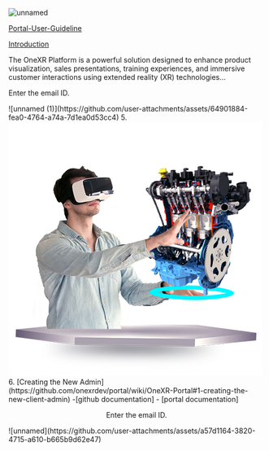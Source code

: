 ![unnamed](https://github.com/user-attachments/assets/a57d1164-3820-4715-a610-b665b9d62e47)

[Portal-User-Guideline](https://github.com/onexrdev/portal/wiki/OneXR%E2%80%90-Portal-User-Guideline)

 [Introduction](https://github.com/onexrdev/portal/wiki/Introduction#introduction)
 
 The OneXR Platform is a powerful solution designed to enhance product visualization, sales presentations, training experiences, and immersive customer interactions using extended reality (XR) technologies...
 <p align="centr">Enter the email ID.</p>
<h1p1 align ="center">
![unnamed (1)](https://github.com/user-attachments/assets/64901884-fea0-4764-a74a-7d1ea0d53cc4)
5.<h1p1 align ="center">
<img src=" Images/main image.png"</p> 
6. [Creating the New Admin](https://github.com/onexrdev/portal/wiki/OneXR-Portal#1-creating-the-new-client-admin)
-[github documentation]
- [portal documentation]

  <p align="centr">Enter the email ID.</p>
![unnamed](https://github.com/user-attachments/assets/a57d1164-3820-4715-a610-b665b9d62e47)

